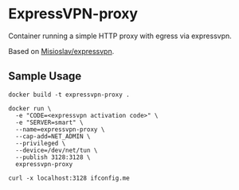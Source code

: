 # ExpressVPN-proxy

Container running a simple HTTP proxy with egress via expressvpn.

Based on [Misioslav/expressvpn](https://github.com/Misioslav/expressvpn).

## Sample Usage

```
docker build -t expressvpn-proxy .

docker run \
  -e "CODE=<expressvpn activation code>" \
  -e "SERVER=smart" \
  --name=expressvpn-proxy \
  --cap-add=NET_ADMIN \
  --privileged \
  --device=/dev/net/tun \
  --publish 3128:3128 \
  expressvpn-proxy

curl -x localhost:3128 ifconfig.me
```

